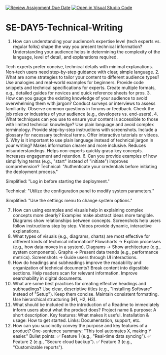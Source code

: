 [![Review Assignment Due Date](https://classroom.github.com/assets/deadline-readme-button-22041afd0340ce965d47ae6ef1cefeee28c7c493a6346c4f15d667ab976d596c.svg)](https://classroom.github.com/a/zsAR-pyY)
[![Open in Visual Studio Code](https://classroom.github.com/assets/open-in-vscode-2e0aaae1b6195c2367325f4f02e2d04e9abb55f0b24a779b69b11b9e10269abc.svg)](https://classroom.github.com/online_ide?assignment_repo_id=18376167&assignment_repo_type=AssignmentRepo)
# SE-DAY5-Technical-Writing
1. How can understanding your audience’s expertise level (tech experts vs. regular folks) shape the way you present technical information?
Understanding your audience helps in determining the complexity of the language, level of detail, and explanations required.

Tech experts prefer concise, technical details with minimal explanations.
Non-tech users need step-by-step guidance with clear, simple language.
2. What are some strategies to tailor your content to different audience types?
Use analogies and real-world examples for beginners.
Provide code snippets and technical specifications for experts.
Create multiple formats, e.g., detailed guides for novices and quick reference sheets for pros.
3. How can you gauge the existing knowledge of your audience to avoid overwhelming them with jargon?
Conduct surveys or interviews to assess familiarity.
Observe common questions in forums or feedback.
Check the job roles or industries of your audience (e.g., developers vs. end-users).
4. What techniques can you use to ensure your content is accessible to those with limited technical knowledge?
Use plain language and avoid complex terminology.
Provide step-by-step instructions with screenshots.
Include a glossary for necessary technical terms.
Offer interactive tutorials or videos.
5. Why is it important to use plain language instead of technical jargon in your writing?
Makes information clearer and more inclusive.
Reduces misunderstandings.
Helps non-experts quickly grasp key concepts.
Increases engagement and retention.
6. Can you provide examples of how simplifying terms (e.g., "start" instead of "initiate") improves comprehension?
Technical: "Authenticate your credentials before initiating the deployment process."

Simplified: "Log in before starting the deployment."

Technical: "Utilize the configuration panel to modify system parameters."

Simplified: "Use the settings menu to change system options."

7. How can using examples and visuals help in explaining complex concepts more clearly?
Examples make abstract ideas more tangible.
Diagrams show relationships between concepts.
Screenshots help users follow instructions step by step.
Videos provide dynamic, interactive explanations.
8. What types of visuals (e.g., diagrams, charts) are most effective for different kinds of technical information?
Flowcharts → Explain processes (e.g., how data moves in a system).
Diagrams → Show architecture (e.g., system components).
Graphs → Present data trends (e.g., performance metrics).
Screenshots → Guide users through UI interactions.
9. How do headings and subheadings improve the readability and organization of technical documents?
Break content into digestible sections.
Help readers scan for relevant information.
Improve searchability in digital documents.
10. What are some best practices for creating effective headings and subheadings?
Use clear, descriptive titles (e.g., "Installing Software" instead of "Setup").
Keep them concise.
Maintain consistent formatting.
Use hierarchical structuring (H1, H2, H3).
11. What should be included in the introduction of a Readme to immediately inform users about what the product does?
Project name & purpose: A short description.
Key features: What makes it useful.
Installation & usage: How to get started.
Links: Documentation, support, etc.
12. How can you succinctly convey the purpose and key features of a product?
One-sentence summary: "This tool automates X, making Y easier."
Bullet points:
✅ Feature 1 (e.g., "Real-time data syncing").
✅ Feature 2 (e.g., "Secure cloud backup").
✅ Feature 3 (e.g., "Customizable reports").
